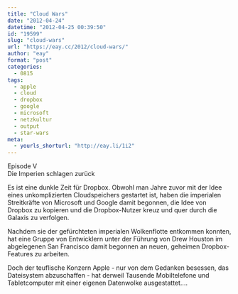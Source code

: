 ```yaml
---
title: "Cloud Wars"
date: "2012-04-24"
datetime: "2012-04-25 00:39:50"
id: "19599"
slug: "cloud-wars"
url: "https://eay.cc/2012/cloud-wars/"
author: "eay"
format: "post"
categories:
  - 0815
tags:
  - apple
  - cloud
  - dropbox
  - google
  - microsoft
  - netzkultur
  - output
  - star-wars
meta:
  - yourls_shorturl: "http://eay.li/1i2"
---
```


Episode V  
Die Imperien schlagen zurück

Es ist eine dunkle Zeit für Dropbox. Obwohl man Jahre zuvor mit der Idee eines unkomplizierten Cloudspeichers gestartet ist, haben die imperialen Streitkräfte von Microsoft und Google damit begonnen, die Idee von Dropbox zu kopieren und die Dropbox-Nutzer kreuz und quer durch die Galaxis zu verfolgen.

Nachdem sie der gefürchteten imperialen Wolkenflotte entkommen konnten, hat eine Gruppe von Entwicklern unter der Führung von Drew Houston im abgelegenen San Francisco damit begonnen an neuen, geheimen Dropbox-Features zu arbeiten.

Doch der teuflische Konzern Apple - nur von dem Gedanken besessen, das Dateisystem abzuschaffen - hat derweil Tausende Mobiltelefone und Tabletcomputer mit einer eigenen Datenwolke ausgestattet....
